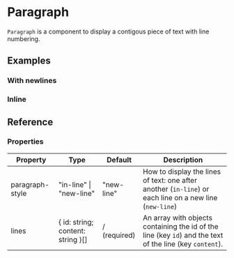# Paragraph

<!-- markdownlint-disable MD033 -->
<script setup>
import { VueLive } from "vue-live";
import { Paragraph } from "../../src/components";
import "../style.scss";

const newLineExample = `<Paragraph
    :lines="[
      { id: '1', content: 'Line 1' },
      { id: '2', content: 'Line 2' },
    ]"
/>`
const inLineExample = `<Paragraph
    paragraph-style="in-line"
    :lines="[
      { id: '1', content: 'Line 1' },
      { id: '2', content: 'Line 2' },
    ]"
/>`
</script>

`Paragraph` is a component to display a contigous piece of text with line numbering.

## Examples

### With newlines

<VueLive
  :code="newLineExample"
  :components="{ Paragraph }"
/>

### Inline

<VueLive
  :code="inLineExample"
  :components="{ Paragraph }"
/>

## Reference

### Properties

| Property        | Type                              | Default      | Description                                                                                              |
| --------------- | --------------------------------- | ------------ | -------------------------------------------------------------------------------------------------------- |
| paragraph-style | "in-line" \| "new-line"           | "new-line"   | How to display the lines of text: one after another (`in-line`) or each line on a new line (`new-line`)  |
| lines           | { id: string; content: string }[] | / (required) | An array with objects containing the id of the line (key `id`) and the text of the line (key `content`). |
